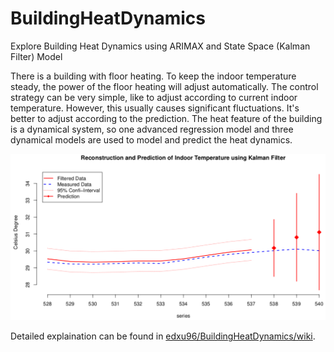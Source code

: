 # BuildingHeatDynamics

Explore Building Heat Dynamics using ARIMAX and State Space (Kalman Filter) Model

There is a building with floor heating. To keep the indoor temperature steady, the power of the floor heating will adjust automatically. The control strategy can be very simple, like to adjust according to current indoor temperature. However, this usually causes significant fluctuations. It's better to adjust according to the prediction. The heat feature of the building is a dynamical system, so one advanced regression model and three dynamical models are used to model and predict the heat dynamics.

![Reconstruction and Prediction of Indoor Temperature using Kalman Filter (last 10 observations and 3 predictions)](StateSpaceKalmanFilter/Image/104.png)

Detailed explaination can be found in [edxu96/BuildingHeatDynamics/wiki](https://github.com/edxu96/BuildingHeatDynamics/wiki/1-Home "edxu96/BuildingHeatDynamics/wiki").
